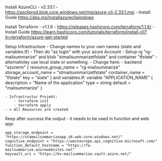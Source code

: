 Install AzureCLI
    - v2.33.1
    - https://azcliprod.blob.core.windows.net/msi/azure-cli-2.33.1.msi
    - Install Guide https://aka.ms/installazurecliwindows
  
Install Terraform
    - v1.1.6
    - https://releases.hashicorp.com/terraform/1.1.6/
    - Install Guide https://learn.hashicorp.com/tutorials/terraform/install-cli?in=terraform/azure-get-started
    
Setup Infrastructure
    - Change names to your own names (state and variables.tf)
    - Then do  "az login" with your azure Account
    - Setup rg "rg-mailsummarize" and blob "stmailsummarizetfstate" and container "tfstate" 
        - alternativley use local state or something.
        - Change here: 
          -   backend "azurerm" {
                resource_group_name  = "rg-mailsummarize"
                storage_account_name = "stmailsummarizetfstate"
                container_name       = "tfstate"
                key                  = "state"
              }
              and variables.tf:
                    variable "APPLICATION_NAME" {
                        description = "Name of the application"
                        type        = string
                        default     = "mailsummarize"
                    }

    - Infrastructur Projekt:
        - terraform init
        - terraform apply
    - > All Resources are created


Keep after success the output - it needs to be used in function and web app:

    app_storage_endpoint = "https://stamailsummarizeapp.z6.web.core.windows.net/"
    cognitive_endpoint = "https://westeurope.api.cognitive.microsoft.com/"
    function_default_hostname = "https://fa-mailsummarize.azurewebsites.net"
    keyvault_uri = "https://kv-mailsummarize.vault.azure.net/"